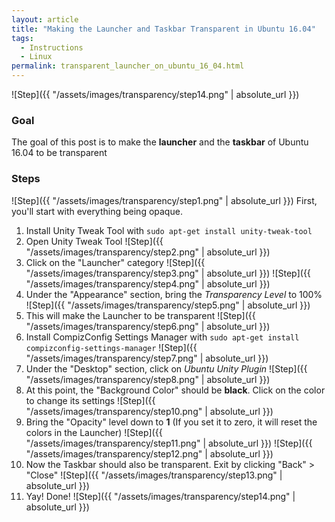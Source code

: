 ```yaml
---
layout: article
title: "Making the Launcher and Taskbar Transparent in Ubuntu 16.04"
tags:
  - Instructions
  - Linux
permalink: transparent_launcher_on_ubuntu_16_04.html 
---
```

![Step]({{ "/assets/images/transparency/step14.png" | absolute_url }})
### Goal
The goal of this post is to make the **launcher** and the **taskbar** of Ubuntu 16.04 to be transparent

### Steps
![Step]({{ "/assets/images/transparency/step1.png" | absolute_url }})
First, you'll start with everything being opaque.
1. Install Unity Tweak Tool with `sudo apt-get install unity-tweak-tool`
1. Open Unity Tweak Tool
![Step]({{ "/assets/images/transparency/step2.png" | absolute_url }})
1. Click on the "Launcher" category
![Step]({{ "/assets/images/transparency/step3.png" | absolute_url }})
![Step]({{ "/assets/images/transparency/step4.png" | absolute_url }})
1. Under the "Appearance" section, bring the *Transparency Level* to 100%
![Step]({{ "/assets/images/transparency/step5.png" | absolute_url }})
1. This will make the Launcher to be transparent
![Step]({{ "/assets/images/transparency/step6.png" | absolute_url }})
1. Install CompizConfig Settings Manager with `sudo apt-get install compizconfig-settings-manager`
![Step]({{ "/assets/images/transparency/step7.png" | absolute_url }})
1. Under the "Desktop" section, click on *Ubuntu Unity Plugin*
![Step]({{ "/assets/images/transparency/step8.png" | absolute_url }})
1. At this point, the "Background Color" should be **black**. Click on the color to change its settings
![Step]({{ "/assets/images/transparency/step10.png" | absolute_url }})
1. Bring the "Opacity" level down to **1** (If you set it to zero, it will reset the colors in the Launcher)
![Step]({{ "/assets/images/transparency/step11.png" | absolute_url }})
![Step]({{ "/assets/images/transparency/step12.png" | absolute_url }})
1. Now the Taskbar should also be transparent. Exit by clicking "Back" > "Close"
![Step]({{ "/assets/images/transparency/step13.png" | absolute_url }})
1. Yay! Done!
![Step]({{ "/assets/images/transparency/step14.png" | absolute_url }})
